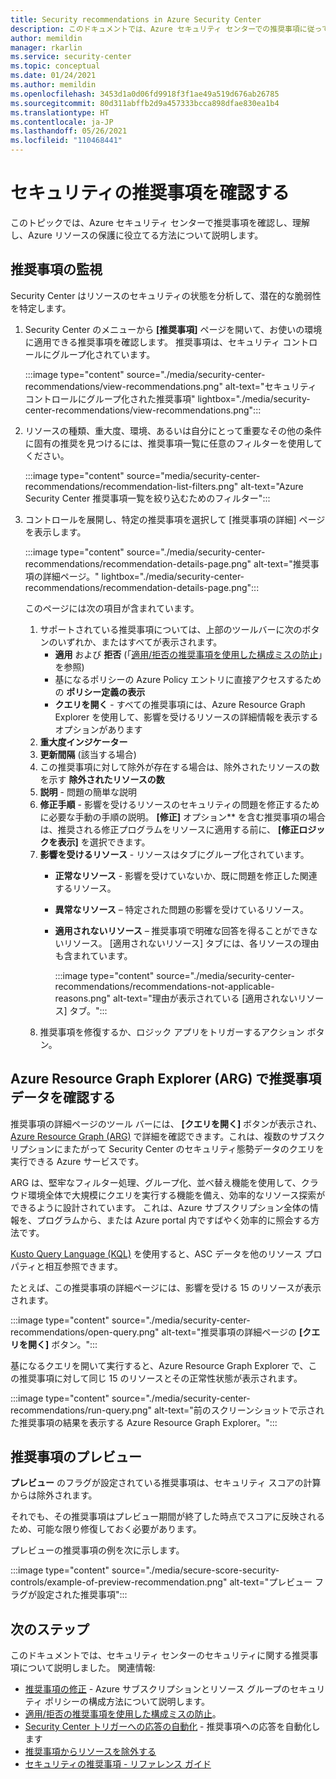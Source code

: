 ```yaml
---
title: Security recommendations in Azure Security Center
description: このドキュメントでは、Azure セキュリティ センターでの推奨事項に従ってご使用の Azure のリソースを保護し、セキュリティ ポリシーを使用してコンプライアンスを順守する方法について説明します。
author: memildin
manager: rkarlin
ms.service: security-center
ms.topic: conceptual
ms.date: 01/24/2021
ms.author: memildin
ms.openlocfilehash: 3453d1a0d06fd9918f3f1ae49a519d676ab26785
ms.sourcegitcommit: 80d311abffb2d9a457333bcca898dfae830ea1b4
ms.translationtype: HT
ms.contentlocale: ja-JP
ms.lasthandoff: 05/26/2021
ms.locfileid: "110468441"
---
```

# <a name="review-your-security-recommendations"></a>セキュリティの推奨事項を確認する

このトピックでは、Azure セキュリティ センターで推奨事項を確認し、理解し、Azure リソースの保護に役立てる方法について説明します。

## <a name="monitor-recommendations"></a>推奨事項の監視<a name="monitor-recommendations"></a>

Security Center はリソースのセキュリティの状態を分析して、潜在的な脆弱性を特定します。 

1. Security Center のメニューから **[推奨事項]** ページを開いて、お使いの環境に適用できる推奨事項を確認します。 推奨事項は、セキュリティ コントロールにグループ化されています。

    :::image type="content" source="./media/security-center-recommendations/view-recommendations.png" alt-text="セキュリティ コントロールにグループ化された推奨事項" lightbox="./media/security-center-recommendations/view-recommendations.png":::

1. リソースの種類、重大度、環境、あるいは自分にとって重要なその他の条件に固有の推奨を見つけるには、推奨事項一覧に任意のフィルターを使用してください。

    :::image type="content" source="media/security-center-recommendations/recommendation-list-filters.png" alt-text="Azure Security Center 推奨事項一覧を絞り込むためのフィルター":::

1. コントロールを展開し、特定の推奨事項を選択して [推奨事項の詳細] ページを表示します。

    :::image type="content" source="./media/security-center-recommendations/recommendation-details-page.png" alt-text="推奨事項の詳細ページ。" lightbox="./media/security-center-recommendations/recommendation-details-page.png":::

    このページには次の項目が含まれています。

    1. サポートされている推奨事項については、上部のツールバーに次のボタンのいずれか、またはすべてが表示されます。
        - **適用** および **拒否** (「[適用/拒否の推奨事項を使用した構成ミスの防止](prevent-misconfigurations.md)」を参照)
        - 基になるポリシーの Azure Policy エントリに直接アクセスするための **ポリシー定義の表示**
        - **クエリを開く** - すべての推奨事項には、Azure Resource Graph Explorer を使用して、影響を受けるリソースの詳細情報を表示するオプションがあります
    1. **重大度インジケーター**
    1. **更新間隔** (該当する場合)
    1. この推奨事項に対して除外が存在する場合は、除外されたリソースの数を示す **除外されたリソースの数**
    1. **説明** - 問題の簡単な説明
    1. **修正手順** - 影響を受けるリソースのセキュリティの問題を修正するために必要な手動の手順の説明。 **[修正]** オプション** を含む推奨事項の場合は、推奨される修正プログラムをリソースに適用する前に、 **[修正ロジックを表示]** を選択できます。
    1. **影響を受けるリソース** - リソースはタブにグループ化されています。
        - **正常なリソース** - 影響を受けていないか、既に問題を修正した関連するリソース。
        - **異常なリソース** – 特定された問題の影響を受けているリソース。
        - **適用されないリソース** – 推奨事項で明確な回答を得ることができないリソース。 [適用されないリソース] タブには、各リソースの理由も含まれています。 

            :::image type="content" source="./media/security-center-recommendations/recommendations-not-applicable-reasons.png" alt-text="理由が表示されている [適用されないリソース] タブ。":::
    1. 推奨事項を修復するか、ロジック アプリをトリガーするアクション ボタン。


## <a name="review-recommendation-data-in-azure-resource-graph-explorer-arg"></a>Azure Resource Graph Explorer (ARG) で推奨事項データを確認する

推奨事項の詳細ページのツール バーには、 **[クエリを開く]** ボタンが表示され、[Azure Resource Graph (ARG)](../governance/resource-graph/index.yml) で詳細を確認できます。これは、複数のサブスクリプションにまたがって Security Center のセキュリティ態勢データのクエリを実行できる Azure サービスです。

ARG は、堅牢なフィルター処理、グループ化、並べ替え機能を使用して、クラウド環境全体で大規模にクエリを実行する機能を備え、効率的なリソース探索ができるように設計されています。 これは、Azure サブスクリプション全体の情報を、プログラムから、または Azure portal 内ですばやく効率的に照会する方法です。

[Kusto Query Language (KQL)](/azure/data-explorer/kusto/query/) を使用すると、ASC データを他のリソース プロパティと相互参照できます。

たとえば、この推奨事項の詳細ページには、影響を受ける 15 のリソースが表示されます。

:::image type="content" source="./media/security-center-recommendations/open-query.png" alt-text="推奨事項の詳細ページの **[クエリを開く]** ボタン。":::

基になるクエリを開いて実行すると、Azure Resource Graph Explorer で、この推奨事項に対して同じ 15 のリソースとその正常性状態が表示されます。 

:::image type="content" source="./media/security-center-recommendations/run-query.png" alt-text="前のスクリーンショットで示された推奨事項の結果を表示する Azure Resource Graph Explorer。":::


## <a name="preview-recommendations"></a>推奨事項のプレビュー

**プレビュー** のフラグが設定されている推奨事項は、セキュリティ スコアの計算からは除外されます。

それでも、その推奨事項はプレビュー期間が終了した時点でスコアに反映されるため、可能な限り修復しておく必要があります。

プレビューの推奨事項の例を次に示します。

:::image type="content" source="./media/secure-score-security-controls/example-of-preview-recommendation.png" alt-text="プレビュー フラグが設定された推奨事項":::
 
## <a name="next-steps"></a>次のステップ

このドキュメントでは、セキュリティ センターのセキュリティに関する推奨事項について説明しました。 関連情報:

- [推奨事項の修正](security-center-remediate-recommendations.md) - Azure サブスクリプションとリソース グループのセキュリティ ポリシーの構成方法について説明します。
- [適用/拒否の推奨事項を使用した構成ミスの防止](prevent-misconfigurations.md)。
- [Security Center トリガーへの応答の自動化](workflow-automation.md) - 推奨事項への応答を自動化します
- [推奨事項からリソースを除外する](exempt-resource.md)
- [セキュリティの推奨事項 - リファレンス ガイド](recommendations-reference.md)